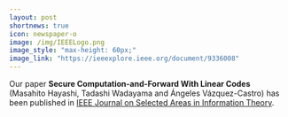 ```yaml
---
layout: post
shortnews: true
icon: newspaper-o
image: /img/IEEELogo.png
image_style: "max-height: 60px;"
image_link: "https://ieeexplore.ieee.org/document/9336008"
---
```


Our paper **Secure Computation-and-Forward With Linear Codes** (‪Masahito Hayashi, Tadashi Wadayama and Ángeles Vázquez-Castro) has been published in [IEEE Journal on Selected Areas in Information Theory](https://ieeexplore.ieee.org/document/9336008).

